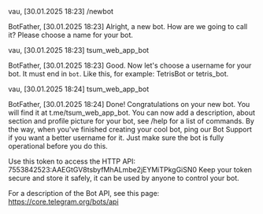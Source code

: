 vau, [30.01.2025 18:23]
/newbot

BotFather, [30.01.2025 18:23]
Alright, a new bot. How are we going to call it? Please choose a name for your bot.

vau, [30.01.2025 18:23]
tsum_web_app_bot

BotFather, [30.01.2025 18:23]
Good. Now let's choose a username for your bot. It must end in `bot`. Like this, for example: TetrisBot or tetris_bot.

vau, [30.01.2025 18:24]
tsum_web_app_bot

BotFather, [30.01.2025 18:24]
Done! Congratulations on your new bot. You will find it at t.me/tsum_web_app_bot. You can now add a description, about section and profile picture for your bot, see /help for a list of commands. By the way, when you've finished creating your cool bot, ping our Bot Support if you want a better username for it. Just make sure the bot is fully operational before you do this.

Use this token to access the HTTP API:
7553842523:AAEGtGV8tsbyfMhALmbe2jEYMiTPkgGiSN0
Keep your token secure and store it safely, it can be used by anyone to control your bot.

For a description of the Bot API, see this page: https://core.telegram.org/bots/api